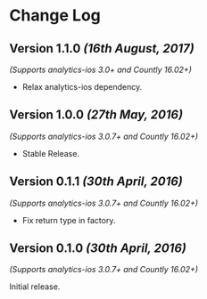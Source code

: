 Change Log
==========

Version 1.1.0 *(16th August, 2017)*
-------------------------------------------
*(Supports analytics-ios 3.0+ and Countly 16.02+)*

* Relax analytics-ios dependency.

Version 1.0.0 *(27th May, 2016)*
-------------------------------------------
*(Supports analytics-ios 3.0.7+ and Countly 16.02+)*

  * Stable Release.

Version 0.1.1 *(30th April, 2016)*
-------------------------------------------
*(Supports analytics-ios 3.0.7+ and Countly 16.02+)*

  * Fix return type in factory.

Version 0.1.0 *(30th April, 2016)*
-------------------------------------------
*(Supports analytics-ios 3.0.7+ and Countly 16.02+)*

Initial release.
